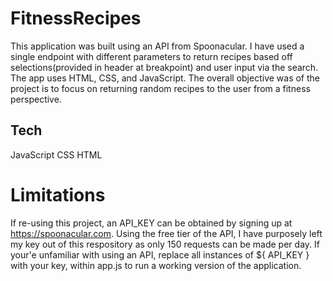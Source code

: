 # FitnessRecipes
This application was built using an API from Spoonacular. I have used a single endpoint with different parameters to return recipes based off selections(provided in header at breakpoint) and user input via the search. The app uses HTML, CSS, and JavaScript. The overall objective was of the project is to focus on returning random recipes to the user from a fitness perspective. 

## Tech
JavaScript
CSS
HTML

# Limitations
If re-using this project, an API_KEY can be obtained by signing up at https://spoonacular.com. Using the free tier of the API, I have purposely left my key out of this respository as only 150 requests can be made per day. If your'e unfamiliar with using an API, replace all instances of ${ API_KEY } with your key, within app.js to run a working version of the application. 



